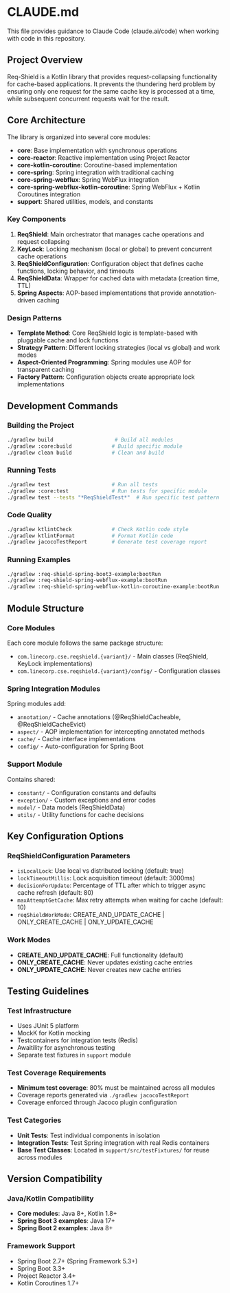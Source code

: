 # CLAUDE.md

This file provides guidance to Claude Code (claude.ai/code) when working with code in this repository.

## Project Overview

Req-Shield is a Kotlin library that provides request-collapsing functionality for cache-based applications. It prevents the thundering herd problem by ensuring only one request for the same cache key is processed at a time, while subsequent concurrent requests wait for the result.

## Core Architecture

The library is organized into several core modules:

- **core**: Base implementation with synchronous operations
- **core-reactor**: Reactive implementation using Project Reactor
- **core-kotlin-coroutine**: Coroutine-based implementation
- **core-spring**: Spring integration with traditional caching
- **core-spring-webflux**: Spring WebFlux integration
- **core-spring-webflux-kotlin-coroutine**: Spring WebFlux + Kotlin Coroutines integration
- **support**: Shared utilities, models, and constants

### Key Components

1. **ReqShield**: Main orchestrator that manages cache operations and request collapsing
2. **KeyLock**: Locking mechanism (local or global) to prevent concurrent cache operations
3. **ReqShieldConfiguration**: Configuration object that defines cache functions, locking behavior, and timeouts
4. **ReqShieldData**: Wrapper for cached data with metadata (creation time, TTL)
5. **Spring Aspects**: AOP-based implementations that provide annotation-driven caching

### Design Patterns

- **Template Method**: Core ReqShield logic is template-based with pluggable cache and lock functions
- **Strategy Pattern**: Different locking strategies (local vs global) and work modes
- **Aspect-Oriented Programming**: Spring modules use AOP for transparent caching
- **Factory Pattern**: Configuration objects create appropriate lock implementations

## Development Commands

### Building the Project
```bash
./gradlew build                    # Build all modules
./gradlew :core:build             # Build specific module
./gradlew clean build             # Clean and build
```

### Running Tests
```bash
./gradlew test                    # Run all tests
./gradlew :core:test              # Run tests for specific module
./gradlew test --tests "*ReqShieldTest*"  # Run specific test pattern
```

### Code Quality
```bash
./gradlew ktlintCheck             # Check Kotlin code style
./gradlew ktlintFormat            # Format Kotlin code
./gradlew jacocoTestReport        # Generate test coverage report
```

### Running Examples
```bash
./gradlew :req-shield-spring-boot3-example:bootRun
./gradlew :req-shield-spring-webflux-example:bootRun
./gradlew :req-shield-spring-webflux-kotlin-coroutine-example:bootRun
```

## Module Structure

### Core Modules
Each core module follows the same package structure:
- `com.linecorp.cse.reqshield.{variant}/` - Main classes (ReqShield, KeyLock implementations)
- `com.linecorp.cse.reqshield.{variant}/config/` - Configuration classes

### Spring Integration Modules
Spring modules add:
- `annotation/` - Cache annotations (@ReqShieldCacheable, @ReqShieldCacheEvict)
- `aspect/` - AOP implementation for intercepting annotated methods
- `cache/` - Cache interface implementations
- `config/` - Auto-configuration for Spring Boot

### Support Module
Contains shared:
- `constant/` - Configuration constants and defaults
- `exception/` - Custom exceptions and error codes
- `model/` - Data models (ReqShieldData)
- `utils/` - Utility functions for cache decisions

## Key Configuration Options

### ReqShieldConfiguration Parameters
- `isLocalLock`: Use local vs distributed locking (default: true)
- `lockTimeoutMillis`: Lock acquisition timeout (default: 3000ms)
- `decisionForUpdate`: Percentage of TTL after which to trigger async cache refresh (default: 80)
- `maxAttemptGetCache`: Max retry attempts when waiting for cache (default: 10)
- `reqShieldWorkMode`: CREATE_AND_UPDATE_CACHE | ONLY_CREATE_CACHE | ONLY_UPDATE_CACHE

### Work Modes
- **CREATE_AND_UPDATE_CACHE**: Full functionality (default)
- **ONLY_CREATE_CACHE**: Never updates existing cache entries
- **ONLY_UPDATE_CACHE**: Never creates new cache entries

## Testing Guidelines

### Test Infrastructure
- Uses JUnit 5 platform
- MockK for Kotlin mocking
- Testcontainers for integration tests (Redis)
- Awaitility for asynchronous testing
- Separate test fixtures in `support` module

### Test Coverage Requirements
- **Minimum test coverage**: 80% must be maintained across all modules
- Coverage reports generated via `./gradlew jacocoTestReport`
- Coverage enforced through Jacoco plugin configuration

### Test Categories
- **Unit Tests**: Test individual components in isolation
- **Integration Tests**: Test Spring integration with real Redis containers
- **Base Test Classes**: Located in `support/src/testFixtures/` for reuse across modules

## Version Compatibility

### Java/Kotlin Compatibility
- **Core modules**: Java 8+, Kotlin 1.8+
- **Spring Boot 3 examples**: Java 17+
- **Spring Boot 2 examples**: Java 8+

### Framework Support
- Spring Boot 2.7+ (Spring Framework 5.3+)
- Spring Boot 3.3+
- Project Reactor 3.4+
- Kotlin Coroutines 1.7+
